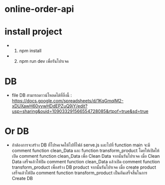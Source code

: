 # online-order-api

# install project

- 1. npm install
- 2. npm run dev เพื่อรันโปรเจค

# DB

- file DB สามารถดาวน์โหลดได้ที่ลิ้งนี้ : https://docs.google.com/spreadsheets/d/1KqGmqlM2-xDUXawH60vywHDdEPZuQ9iY/edit?usp=sharing&ouid=109033291566554728085&rtpof=true&sd=true

# Or DB 

- ถ้าต้องการจะสร้าง DB ที่โปรคเจคให้ไปที่ไฟล์ serve.js และไปที่ function main จะมี comment function clean_Data และ function transform_product โดยให้เปิดให้เปิด comment function clean_Data เพื่อ Clean Data จากนั้นรันโปรเจค เมื่อ Clean Data เสร็จแล้วให้ปิด comment function clean_Data แล้วเปิด comment function transform_product เพื่อสร้าง DB product จากนั้นรันโปรเจค เมื่อ create product เสร็จแล้วให้ปิด comment function transform_product เป็นอันเสร็จสิ้นในการ Create DB 
